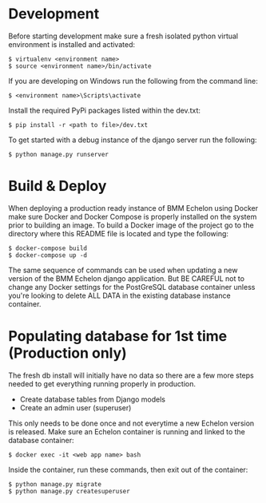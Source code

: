 Development
==================

Before starting development make sure a fresh isolated python virtual environment is installed and activated:

    $ virtualenv <environment name>
    $ source <environment name>/bin/activate

If you are developing on Windows run the following from the command line:

    $ <environment name>\Scripts\activate

Install the required PyPi packages listed within the dev.txt:

    $ pip install -r <path to file>/dev.txt

To get started with a debug instance of the django server run the following:

    $ python manage.py runserver

Build & Deploy
==================

When deploying a production ready instance of BMM Echelon using Docker make sure Docker and Docker Compose is properly installed on the system prior to building an image. To build a Docker image  of the project go to the directory where this README file is located and type the following:

    $ docker-compose build
    $ docker-compose up -d

The same sequence of commands can be used when updating a new version of the BMM Echelon django application. But BE CAREFUL not to change any Docker settings for the PostGreSQL database container unless you're looking to delete ALL DATA in the existing database instance container.

Populating database for 1st time (Production only)
==================

The fresh db install will initially have no data so there are a few more steps needed to get everything running properly in production.

* Create database tables from Django models
* Create an admin user (superuser)

This only needs to be done once and not everytime a new Echelon version is released. Make sure an Echelon container is running and linked to the database container:

    $ docker exec -it <web app name> bash

Inside the container, run these commands, then exit out of the container:

    $ python manage.py migrate
    $ python manage.py createsuperuser
